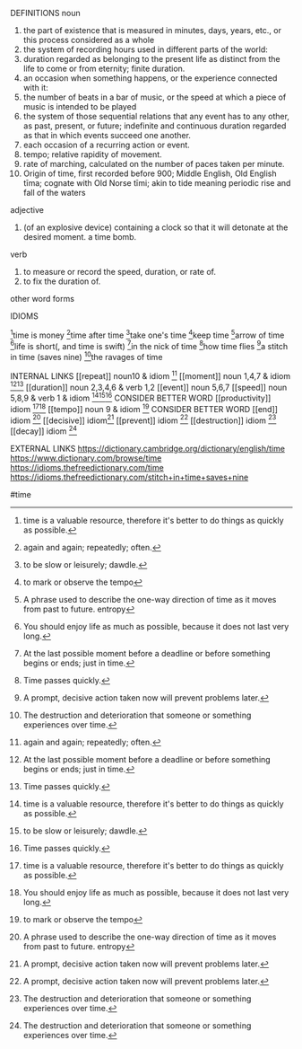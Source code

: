 DEFINITIONS
noun
1. the part of existence that is measured in minutes, days, years, etc., or this process considered as a whole
2. the system of recording hours used in different parts of the world:
3. duration regarded as belonging to the present life as distinct from the life to come or from eternity; finite duration.
4. an occasion when something happens, or the experience connected with it:
5. the number of beats in a bar of music, or the speed at which a piece of music is intended to be played
6. the system of those sequential relations that any event has to any other, as past, present, or future; indefinite and continuous duration regarded as that in which events succeed one another.
7. each occasion of a recurring action or event.
8. tempo; relative rapidity of movement.
9. rate of marching, calculated on the number of paces taken per minute.
10. Origin of time, first recorded before 900; Middle English, Old English tīma; cognate with Old Norse tīmi; akin to tide meaning periodic rise and fall of the waters

adjective
1. (of an explosive device) containing a clock so that it will detonate at the desired moment. a time bomb.

verb
1. to measure or record the speed, duration, or rate of.
2. to fix the duration of.

other word forms

IDIOMS

[^1]time is money
[^2]time after time
[^3]take one's time
[^4]keep time
[^5]arrow of time
[^6]life is short(, and time is swift)
[^7]in the nick of time
[^8]how time flies
[^9]a stitch in time (saves nine)
[^10]the ravages of time

INTERNAL LINKS
[[repeat]] noun10 & idiom [^2]
[[moment]] noun 1,4,7 & idiom [^7][^8]
[[duration]] noun 2,3,4,6 & verb 1,2
[[event]] noun 5,6,7
[[speed]] noun 5,8,9 & verb 1 & idiom [^1][^3][^8]
CONSIDER BETTER WORD [[productivity]] idiom [^1][^6]
[[tempo]] noun 9 & idiom [^4]
CONSIDER BETTER WORD [[end]] idiom [^5]
[[decisive]] idiom[^9]
[[prevent]] idiom [^9]
[[destruction]] idiom [^10]
[[decay]] idiom [^10]

EXTERNAL LINKS
https://dictionary.cambridge.org/dictionary/english/time
https://www.dictionary.com/browse/time
https://idioms.thefreedictionary.com/time
https://idioms.thefreedictionary.com/stitch+in+time+saves+nine

#time

[^1]: time is a valuable resource, therefore it's better to do things as quickly as possible.

[^2]: again and again; repeatedly; often.

[^3]: to be slow or leisurely; dawdle.

[^4]: to mark or observe the tempo

[^5]: A phrase used to describe the one-way direction of time as it moves from past to future. entropy

[^6]: You should enjoy life as much as possible, because it does not last very long.

[^7]: At the last possible moment before a deadline or before something begins or ends; just in time.

[^8]: Time passes quickly.

[^9]: A prompt, decisive action taken now will prevent problems later.

[^10]: The destruction and deterioration that someone or something experiences over time.
